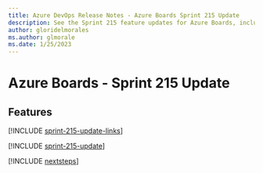 ```yaml
---
title: Azure DevOps Release Notes - Azure Boards Sprint 215 Update
description: See the Sprint 215 feature updates for Azure Boards, including next steps.
author: gloridelmorales
ms.author: glmorale
ms.date: 1/25/2023
---
```


# Azure Boards - Sprint 215 Update

## Features

[!INCLUDE [sprint-215-update-links](../includes/boards/sprint-215-update-links.md)]

[!INCLUDE [sprint-215-update](../includes/boards/sprint-215-update.md)]

[!INCLUDE [nextsteps](../includes/nextsteps.md)]